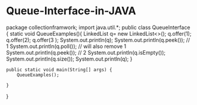 # Queue-Interface-in-JAVA
package collectionframwork;
import java.util.*;
public class QueueInterface {
    static void QueueExamples(){
        LinkedList<Integer> q= new LinkedList<>();
        q.offer(1);
        q.offer(2);
        q.offer(3 );
        System.out.println(q);
        System.out.println(q.peek()); // 1
        System.out.println(q.poll()); // will also remove 1
        System.out.println(q.peek()); // 2
        System.out.println(q.isEmpty());
        System.out.println(q.size());
        System.out.println(q);
    }

    public static void main(String[] args) {
        QueueExamples();

    }
}
